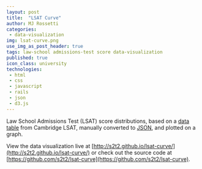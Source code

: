 ```yaml
---
layout: post
title:  "LSAT Curve"
author: MJ Rossetti
categories:
 - data-visualization
img: lsat-curve.png
use_img_as_post_header: true
tags: law-school admissions-test score data-visualization
published: true
icon_class: university
technologies:
 - html
 - css
 - javascript
 - rails
 - json
 - d3.js
---
```


<!--
![A graph plotting the distribution of LSAT scores.](/assets/images/lsat-curve.png "LSAT Curve Graph")
-->

Law School Admissions Test (LSAT) score distributions,
 based on a
 [data table](http://www.cambridgelsat.com/resources/data/lsat-percentiles-table/)
 from Cambridge LSAT,
 manually converted to [JSON](https://github.com/s2t2/lsat-curve/blob/master/lsat_curve.json),
 and plotted on a graph.

View the data visualization live at [http://s2t2.github.io/lsat-curve/](http://s2t2.github.io/lsat-curve/) or check out the source code at [https://github.com/s2t2/lsat-curve](https://github.com/s2t2/lsat-curve).

<!--hr-->

<!--script src="http://gist-it.appspot.com/github/s2t2/lsat-curve/blob/master/index.html"></script-->
